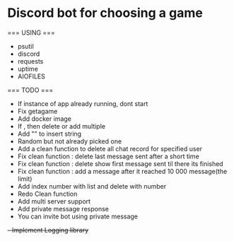# Discord bot for choosing a game

=== USING ===
- psutil
- discord
- requests
- uptime
- AIOFILES

=== TODO ===
- If instance of app already running, dont start
- Fix getagame
- Add docker image
- If , then delete or add multiple
- Add "" to insert string
- Random but not already picked one
- Add a clean function to delete all chat record for specified user
- Fix clean function : delete last message sent after a short time
- Fix clean function : delete show first message sent til there its finished
- Fix clean function : add a message after it reached 10 000 message(the limit)
- Add index number with list and delete with number
- Redo Clean function
- Add multi server support
- Add private message response
- You can invite bot using private message

~~- Implement Logging library~~